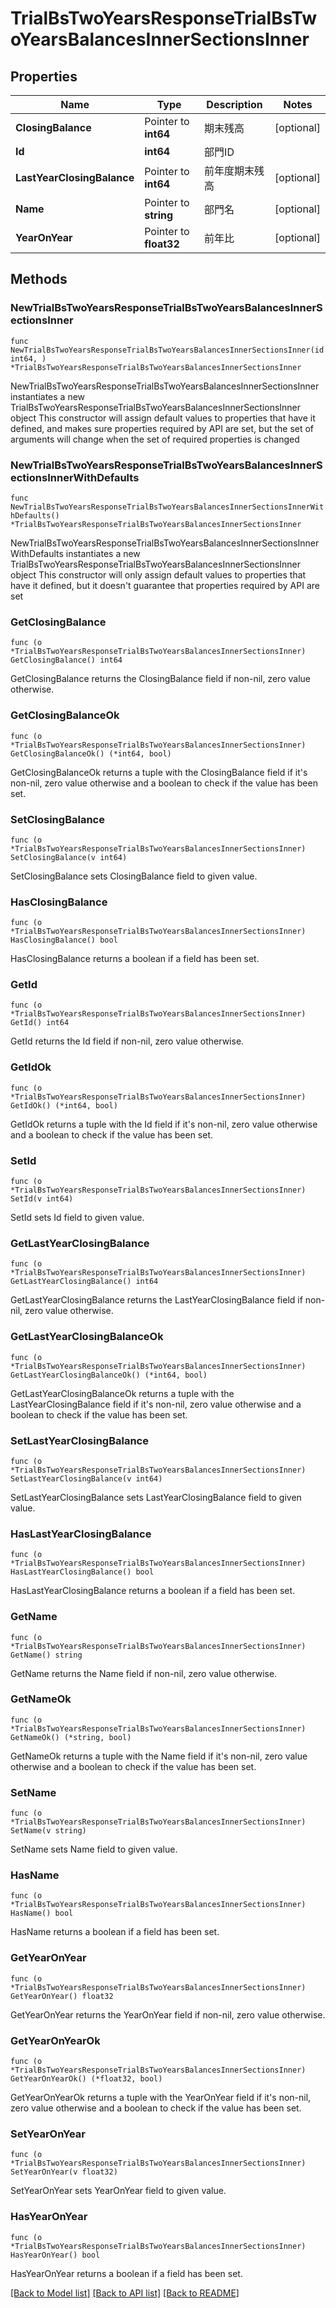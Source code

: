 # TrialBsTwoYearsResponseTrialBsTwoYearsBalancesInnerSectionsInner

## Properties

Name | Type | Description | Notes
------------ | ------------- | ------------- | -------------
**ClosingBalance** | Pointer to **int64** | 期末残高 | [optional] 
**Id** | **int64** | 部門ID | 
**LastYearClosingBalance** | Pointer to **int64** | 前年度期末残高 | [optional] 
**Name** | Pointer to **string** | 部門名 | [optional] 
**YearOnYear** | Pointer to **float32** | 前年比 | [optional] 

## Methods

### NewTrialBsTwoYearsResponseTrialBsTwoYearsBalancesInnerSectionsInner

`func NewTrialBsTwoYearsResponseTrialBsTwoYearsBalancesInnerSectionsInner(id int64, ) *TrialBsTwoYearsResponseTrialBsTwoYearsBalancesInnerSectionsInner`

NewTrialBsTwoYearsResponseTrialBsTwoYearsBalancesInnerSectionsInner instantiates a new TrialBsTwoYearsResponseTrialBsTwoYearsBalancesInnerSectionsInner object
This constructor will assign default values to properties that have it defined,
and makes sure properties required by API are set, but the set of arguments
will change when the set of required properties is changed

### NewTrialBsTwoYearsResponseTrialBsTwoYearsBalancesInnerSectionsInnerWithDefaults

`func NewTrialBsTwoYearsResponseTrialBsTwoYearsBalancesInnerSectionsInnerWithDefaults() *TrialBsTwoYearsResponseTrialBsTwoYearsBalancesInnerSectionsInner`

NewTrialBsTwoYearsResponseTrialBsTwoYearsBalancesInnerSectionsInnerWithDefaults instantiates a new TrialBsTwoYearsResponseTrialBsTwoYearsBalancesInnerSectionsInner object
This constructor will only assign default values to properties that have it defined,
but it doesn't guarantee that properties required by API are set

### GetClosingBalance

`func (o *TrialBsTwoYearsResponseTrialBsTwoYearsBalancesInnerSectionsInner) GetClosingBalance() int64`

GetClosingBalance returns the ClosingBalance field if non-nil, zero value otherwise.

### GetClosingBalanceOk

`func (o *TrialBsTwoYearsResponseTrialBsTwoYearsBalancesInnerSectionsInner) GetClosingBalanceOk() (*int64, bool)`

GetClosingBalanceOk returns a tuple with the ClosingBalance field if it's non-nil, zero value otherwise
and a boolean to check if the value has been set.

### SetClosingBalance

`func (o *TrialBsTwoYearsResponseTrialBsTwoYearsBalancesInnerSectionsInner) SetClosingBalance(v int64)`

SetClosingBalance sets ClosingBalance field to given value.

### HasClosingBalance

`func (o *TrialBsTwoYearsResponseTrialBsTwoYearsBalancesInnerSectionsInner) HasClosingBalance() bool`

HasClosingBalance returns a boolean if a field has been set.

### GetId

`func (o *TrialBsTwoYearsResponseTrialBsTwoYearsBalancesInnerSectionsInner) GetId() int64`

GetId returns the Id field if non-nil, zero value otherwise.

### GetIdOk

`func (o *TrialBsTwoYearsResponseTrialBsTwoYearsBalancesInnerSectionsInner) GetIdOk() (*int64, bool)`

GetIdOk returns a tuple with the Id field if it's non-nil, zero value otherwise
and a boolean to check if the value has been set.

### SetId

`func (o *TrialBsTwoYearsResponseTrialBsTwoYearsBalancesInnerSectionsInner) SetId(v int64)`

SetId sets Id field to given value.


### GetLastYearClosingBalance

`func (o *TrialBsTwoYearsResponseTrialBsTwoYearsBalancesInnerSectionsInner) GetLastYearClosingBalance() int64`

GetLastYearClosingBalance returns the LastYearClosingBalance field if non-nil, zero value otherwise.

### GetLastYearClosingBalanceOk

`func (o *TrialBsTwoYearsResponseTrialBsTwoYearsBalancesInnerSectionsInner) GetLastYearClosingBalanceOk() (*int64, bool)`

GetLastYearClosingBalanceOk returns a tuple with the LastYearClosingBalance field if it's non-nil, zero value otherwise
and a boolean to check if the value has been set.

### SetLastYearClosingBalance

`func (o *TrialBsTwoYearsResponseTrialBsTwoYearsBalancesInnerSectionsInner) SetLastYearClosingBalance(v int64)`

SetLastYearClosingBalance sets LastYearClosingBalance field to given value.

### HasLastYearClosingBalance

`func (o *TrialBsTwoYearsResponseTrialBsTwoYearsBalancesInnerSectionsInner) HasLastYearClosingBalance() bool`

HasLastYearClosingBalance returns a boolean if a field has been set.

### GetName

`func (o *TrialBsTwoYearsResponseTrialBsTwoYearsBalancesInnerSectionsInner) GetName() string`

GetName returns the Name field if non-nil, zero value otherwise.

### GetNameOk

`func (o *TrialBsTwoYearsResponseTrialBsTwoYearsBalancesInnerSectionsInner) GetNameOk() (*string, bool)`

GetNameOk returns a tuple with the Name field if it's non-nil, zero value otherwise
and a boolean to check if the value has been set.

### SetName

`func (o *TrialBsTwoYearsResponseTrialBsTwoYearsBalancesInnerSectionsInner) SetName(v string)`

SetName sets Name field to given value.

### HasName

`func (o *TrialBsTwoYearsResponseTrialBsTwoYearsBalancesInnerSectionsInner) HasName() bool`

HasName returns a boolean if a field has been set.

### GetYearOnYear

`func (o *TrialBsTwoYearsResponseTrialBsTwoYearsBalancesInnerSectionsInner) GetYearOnYear() float32`

GetYearOnYear returns the YearOnYear field if non-nil, zero value otherwise.

### GetYearOnYearOk

`func (o *TrialBsTwoYearsResponseTrialBsTwoYearsBalancesInnerSectionsInner) GetYearOnYearOk() (*float32, bool)`

GetYearOnYearOk returns a tuple with the YearOnYear field if it's non-nil, zero value otherwise
and a boolean to check if the value has been set.

### SetYearOnYear

`func (o *TrialBsTwoYearsResponseTrialBsTwoYearsBalancesInnerSectionsInner) SetYearOnYear(v float32)`

SetYearOnYear sets YearOnYear field to given value.

### HasYearOnYear

`func (o *TrialBsTwoYearsResponseTrialBsTwoYearsBalancesInnerSectionsInner) HasYearOnYear() bool`

HasYearOnYear returns a boolean if a field has been set.


[[Back to Model list]](../README.md#documentation-for-models) [[Back to API list]](../README.md#documentation-for-api-endpoints) [[Back to README]](../README.md)


